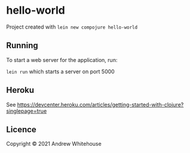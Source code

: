 # hello-world

Project created with `lein new compojure hello-world`

## Running

To start a web server for the application, run:

`lein run` which starts a server on port 5000
    
## Heroku

See https://devcenter.heroku.com/articles/getting-started-with-clojure?singlepage=true

## Licence

Copyright © 2021 Andrew Whitehouse
